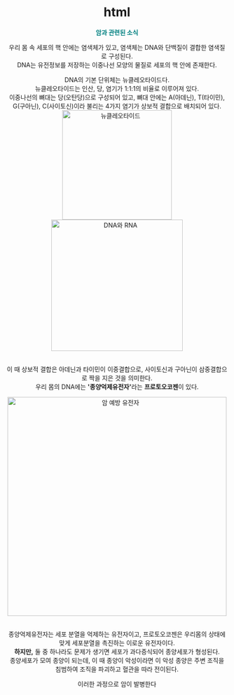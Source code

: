 # html<!DOCTYPE html>

<html>
<head>

<title>암 예방</title>

<style>
  body {
    background-image: url('https://postfiles.pstatic.net/MjAyNTA2MDVfMjQx/MDAxNzQ5MDUyMDE5NjI1.FKr5CXQ7wHzgbBt7Au4Q3U6T0smJKPou08CmXOgvJQgg.8eC3IyNeCR31I2pfSSeNVAh3hAdoiOEz7xD1PXEGE6Ig.JPEG/%EC%A0%9C%EB%AA%A9%EC%9D%84_%EC%9E%85%EB%A0%A5%ED%95%B4%EC%A3%BC%EC%84%B8%EC%9A%94_-001.jpg?type=w966');
background-size: cover;
    background-repeat: no-repeat;
    background-position: center;
    color: dark blue; /* 배경이 어두울 경우 글씨 색 */
  }
</style>
</head>
 <body style="text-align: center;">
	<p style="text-align: center; color : teal;"><b>암과 관련된 소식</b></p>
	<p>우리 몸 속 세포의 핵 안에는 염색체가 있고, 염색체는 DNA와 단백질이 결합한 염색질로 구성된다.<br>DNA는 유전정보를 저장하는 이중나선 모양의 물질로 세포의 핵 안에 존재한다.</p>
	<p>DNA의  기본 단위체는 뉴클레오타이드다.<br>뉴클레오타이드는 인산, 당, 염기가 1:1:1의 비율로 이루어져 있다.<br>이중나선의 뼈대는 당(오탄당)으로 구성되어 있고, 뼈대 안에는 A(아데닌), T(타이민), G(구아닌), C(사이토신)이라 불리는 4가지 염기가 상보적 결합으로 배치되어 있다.

<img src="https://camo.githubusercontent.com/b8829c5a4c9801690a8300b53d6f097e08eb97cd60f8de6e26aea9570b9f974e/68747470733a2f2f706f737466696c65732e707374617469632e6e65742f4d6a41794e5441324d4456664d5463342f4d4441784e7a51354d4455774f4455314d6a59342e506a4463487432325a747274556d656530745246574253354c432d337055312d6b6e347975715732667345672e776e325672695373535f325f6945697551797142336e30476a764f6e5149575364444d4b704b7a497a386b672e4a5045472f4b616b616f54616c6b5f32303235303630355f3030323331363737352e6a70673f747970653d77393636" alt="뉴클레오타이드" style="width: 250px; height: auto;">
<img src="https://camo.githubusercontent.com/d387babf54ef800e6087adbbd91de8b166357c0910d21fbc05e24438bb2c63d4/68747470733a2f2f706f737466696c65732e707374617469632e6e65742f4d6a41794e5441324d4456664e4449672f4d4441784e7a51354d4455794e5445324d5451312e7751385a573046534174636279484c6b425a5a633467376a4c4b7172613569546741687373345541545259672e653173366d4464554e73416c57336e695249544f4769475f4b51526d3758354a6f6d724d7235644a5f494d672e4a5045472f4b616b616f54616c6b5f32303235303630355f3030353434383037332e6a70673f747970653d77393636" alt="DNA와 RNA" style="width: 300px; height: auto;">


<br>이 때 상보적 결합은 아데닌과 타이민이 이중결합으로, 사이토신과 구아닌이 삼중결합으로 짝을 지은 것을 의미한다.<br>우리 몸의 DNA에는 <b>'종양억제유전자'</b>라는 <b>프로토오코젠</b>이 있다.

<img src="https://camo.githubusercontent.com/a68d8d4eae14f2dc997a8b10b43b5fd47e3aaa9d4958b81cbc624d9b91b166f1/68747470733a2f2f706f737466696c65732e707374617469632e6e65742f4d6a41794e5441324d4456664d5455312f4d4441784e7a51354d4455774f4451314d4441312e72314b72474c714c32417131306a58565241574d5659502d4c7236735367776c4d6f6f59324c6c7177326b672e526f374d4f786d72766e7264537a4e68306e36765063383565516d6f506e475a3372355a785a6457335645672e4a5045472f4b616b616f54616c6b5f32303235303630355f3030323331323538352e6a70673f747970653d77393636" alt="암 예방 유전자"  style="width: 500px; height: auto;">


<br>종양억제유전자는 세포 분열을 억제하는 유전자이고, 프로토오코젠은 우리몸의 상태에 맞게 세포분열을 촉진하는 이로운 유전자이다. <br><b>하지만,</b> 둘 중 하나라도 문제가 생기면 세포가 과다증식되어 종양세포가 형성된다.<br>종양세포가 모여 종양이 되는데, 이 때 종양이 악성이라면 이 악성 종양은 주변 조직을 침범하여 조직을 파괴하고 혈관을 따라 전이된다.</p>
	<p>이러한 과정으로 암이 발병한다</p>
 </body>
</html>
